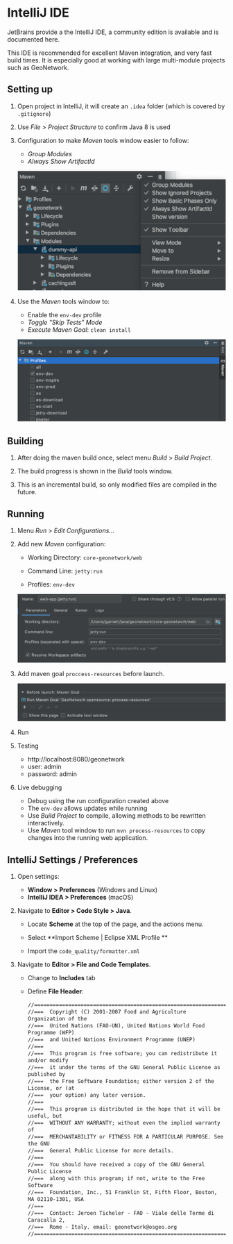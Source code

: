 # IntelliJ IDE

JetBrains provide a the IntelliJ IDE, a community edition is available and
is documented here.

This IDE is recommended for excellent Maven integration, and very fast build times. 
It is especially good at working with large multi-module projects such as GeoNetwork.

## Setting up

1. Open project in IntelliJ, it will create an `.idea` folder (which is covered by `.gitignore`)

2. Use *File* > *Project Structure* to confirm Java 8 is used

4. Configuration to make *Maven* tools window easier to follow:

   * *Group Modules*
   * *Always Show ArtifactId*

   ![configuration](intelij-maven-config.png)

5. Use the *Maven* tools window to:
   
   * Enable the `env-dev` profile
   * *Toggle "Skip Tests" Mode*
   * *Execute Maven Goal*: `clean install`
   
   ![env-dev profile](intelij-maven-env-dev-profile.png)

## Building

1. After doing the maven build once, select menu *Build* > *Build Project*.

2. The build progress is shown in the *Build* tools window.

3. This is an incremental build, so only modified files are compiled in the future.

## Running

1. Menu *Run* > *Edit Configurations...*

2. Add new *Maven* configuration:
   
   * Working Directory: `core-geonetwork/web`

   * Command Line: `jetty:run`

   * Profiles: `env-dev`
   
   ![maven run configuration](intelij-maven-configuration.png)
   
3. Add maven goal `proccess-resources` before launch.
   
   ![maven process-resources goal](intelij-maven-resources.png)

4. Run

5. Testing
   
   * http://localhost:8080/geonetwork
   * user: admin
   * password: admin

6. Live debugging
   
   * Debug using the run configuration created above
   * The `env-dev` allows updates while running
   * Use *Build Project* to compile, allowing methods to be rewritten interactively.
   * Use *Maven* tool window to run `mvn process-resources` to
     copy changes into the running web application.

## IntelliJ Settings / Preferences

1. Open settings:
   
   * **Window > Preferences** (Windows and Linux)
   * **IntelliJ IDEA > Preferences** (macOS)

2. Navigate to **Editor > Code Style > Java**.
   
   * Locate **Scheme** at the top of the page, and the actions menu.
     
   * Select **Import Scheme | Eclipse XML Profile **
   
   * Import the `code_quality/formatter.xml`

3. Navigate to **Editor > File and Code Templates**.
   
   * Change to **Includes** tab
     
   * Define **File Header**:
   
     ```
     //=============================================================================
     //===	Copyright (C) 2001-2007 Food and Agriculture Organization of the
     //===	United Nations (FAO-UN), United Nations World Food Programme (WFP)
     //===	and United Nations Environment Programme (UNEP)
     //===
     //===	This program is free software; you can redistribute it and/or modify
     //===	it under the terms of the GNU General Public License as published by
     //===	the Free Software Foundation; either version 2 of the License, or (at
     //===	your option) any later version.
     //===
     //===	This program is distributed in the hope that it will be useful, but
     //===	WITHOUT ANY WARRANTY; without even the implied warranty of
     //===	MERCHANTABILITY or FITNESS FOR A PARTICULAR PURPOSE. See the GNU
     //===	General Public License for more details.
     //===
     //===	You should have received a copy of the GNU General Public License
     //===	along with this program; if not, write to the Free Software
     //===	Foundation, Inc., 51 Franklin St, Fifth Floor, Boston, MA 02110-1301, USA
     //===
     //===	Contact: Jeroen Ticheler - FAO - Viale delle Terme di Caracalla 2,
     //===	Rome - Italy. email: geonetwork@osgeo.org
     //==============================================================================
     ```
